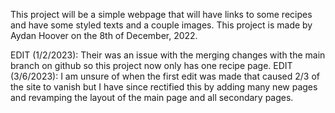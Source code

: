 This project will be a simple webpage that will have links to some recipes and have some styled texts and a couple images.
This project is made by Aydan Hoover on the 8th of December, 2022.

EDIT (1/2/2023): Their was an issue with the merging changes with the main branch on github so this project now only has one recipe page.
EDIT (3/6/2023): I am unsure of when the first edit was made that caused 2/3 of the site to vanish but I have since rectified this by adding many new pages and revamping the layout of the main page and all secondary pages.
